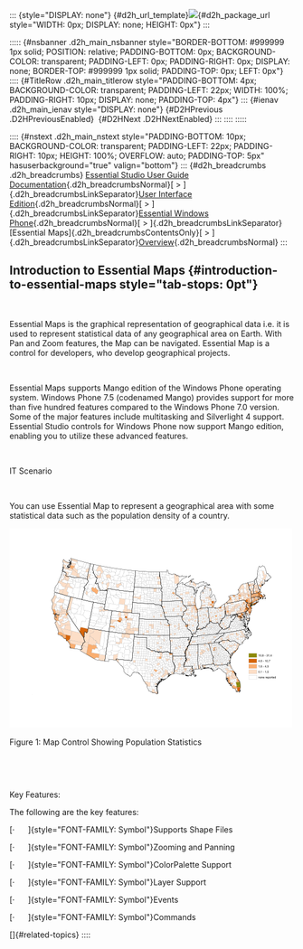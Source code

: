 ::: {style="DISPLAY: none"}
[](ms-xhelp:///?Id=d2h_url_template){#d2h_url_template}![](!package_url!){#d2h_package_url style="WIDTH: 0px; DISPLAY: none; HEIGHT: 0px"}
:::

::::: {#nsbanner .d2h_main_nsbanner style="BORDER-BOTTOM: #999999 1px solid; POSITION: relative; PADDING-BOTTOM: 0px; BACKGROUND-COLOR: transparent; PADDING-LEFT: 0px; PADDING-RIGHT: 0px; DISPLAY: none; BORDER-TOP: #999999 1px solid; PADDING-TOP: 0px; LEFT: 0px"}
:::: {#TitleRow .d2h_main_titlerow style="PADDING-BOTTOM: 4px; BACKGROUND-COLOR: transparent; PADDING-LEFT: 22px; WIDTH: 100%; PADDING-RIGHT: 10px; DISPLAY: none; PADDING-TOP: 4px"}
::: {#ienav .d2h_main_ienav style="DISPLAY: none"}
[](ms-xhelp:///?Id=a7a27ba0-cb60-492c-b0d2-0a588be9f66a){#D2HPrevious .D2HPreviousEnabled}  [](ms-xhelp:///?Id=5e7899e3-be8f-4b88-844d-a6c43ea44c9c){#D2HNext .D2HNextEnabled}
:::
::::
:::::

:::: {#nstext .d2h_main_nstext style="PADDING-BOTTOM: 10px; BACKGROUND-COLOR: transparent; PADDING-LEFT: 22px; PADDING-RIGHT: 10px; HEIGHT: 100%; OVERFLOW: auto; PADDING-TOP: 5px" hasuserbackground="true" valign="bottom"}
::: {#d2h_breadcrumbs .d2h_breadcrumbs}
[Essential Studio User Guide Documentation](ms-xhelp:///?Id=12457748-09e3-4d74-a240-8e049cedf030){.d2h_breadcrumbsNormal}[ \> ]{.d2h_breadcrumbsLinkSeparator}[User Interface Edition](ms-xhelp:///?Id=c29296b7-531c-413b-a0ec-488ca1f7f669){.d2h_breadcrumbsNormal}[ \> ]{.d2h_breadcrumbsLinkSeparator}[Essential Windows Phone](ms-xhelp:///?Id=5ea1999c-4eff-4775-b84e-407dc825f555){.d2h_breadcrumbsNormal}[ \> ]{.d2h_breadcrumbsLinkSeparator}[Essential Maps]{.d2h_breadcrumbsContentsOnly}[ \> ]{.d2h_breadcrumbsLinkSeparator}[Overview](ms-xhelp:///?Id=a7a27ba0-cb60-492c-b0d2-0a588be9f66a){.d2h_breadcrumbsNormal}
:::

## Introduction to Essential Maps {#introduction-to-essential-maps style="tab-stops: 0pt"}

 

Essential Maps is the graphical representation of geographical data i.e. it is used to represent statistical data of any geographical area on Earth. With Pan and Zoom features, the Map can be navigated. Essential Map is a control for developers, who develop geographical projects.

 

Essential Maps supports Mango edition of the Windows Phone operating system. Windows Phone 7.5 (codenamed Mango) provides support for more than five hundred features compared to the Windows Phone 7.0 version. Some of the major features include multitasking and Silverlight 4 support. Essential Studio controls for Windows Phone now support Mango edition, enabling you to utilize these advanced features.

 

IT Scenario

 

You can use Essential Map to represent a geographical area with some statistical data such as the population density of a country.

![Description: C:\\Users\\karthikeyanp\\Pictures\\Map1.png](ImagesExt/image75_0.png)

Figure 1: Map Control Showing Population Statistics

 

 

Key Features:

The following are the key features:

[·      ]{style="FONT-FAMILY: Symbol"}Supports Shape Files

[·      ]{style="FONT-FAMILY: Symbol"}Zooming and Panning

[·      ]{style="FONT-FAMILY: Symbol"}ColorPalette Support

[·      ]{style="FONT-FAMILY: Symbol"}Layer Support

[·      ]{style="FONT-FAMILY: Symbol"}Events

[·      ]{style="FONT-FAMILY: Symbol"}Commands

[]{#related-topics}
::::
